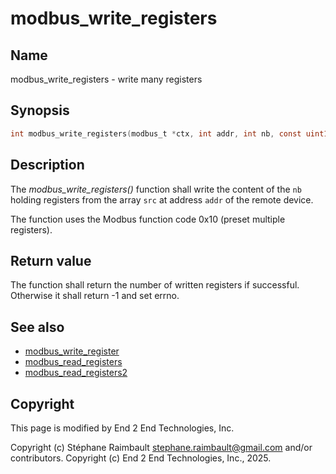 # modbus_write_registers

## Name

modbus_write_registers - write many registers

## Synopsis

```c
int modbus_write_registers(modbus_t *ctx, int addr, int nb, const uint16_t *src);
```

## Description

The *modbus_write_registers()* function shall write the content of the `nb`
holding registers from the array `src` at address `addr` of the remote device.

The function uses the Modbus function code 0x10 (preset multiple registers).

## Return value

The function shall return the number of written registers if
successful. Otherwise it shall return -1 and set errno.

## See also

- [modbus_write_register](modbus_write_register.md)
- [modbus_read_registers](modbus_read_registers.md)
- [modbus_read_registers2](modbus_read_registers2.md)

## Copyright

This page is modified by End 2 End Technologies, Inc.

Copyright (c) Stéphane Raimbault <stephane.raimbault@gmail.com> and/or contributors.
Copyright (c) End 2 End Technologies, Inc., 2025.
